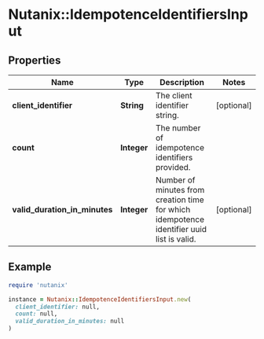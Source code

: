 # Nutanix::IdempotenceIdentifiersInput

## Properties

| Name | Type | Description | Notes |
| ---- | ---- | ----------- | ----- |
| **client_identifier** | **String** | The client identifier string. | [optional] |
| **count** | **Integer** | The number of idempotence identifiers provided. |  |
| **valid_duration_in_minutes** | **Integer** | Number of minutes from creation time for which idempotence identifier uuid list is valid. | [optional] |

## Example

```ruby
require 'nutanix'

instance = Nutanix::IdempotenceIdentifiersInput.new(
  client_identifier: null,
  count: null,
  valid_duration_in_minutes: null
)
```

